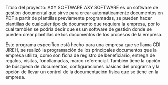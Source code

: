 Título del proyecto: AXY SOFTWARE
AXY SOFTWARE es un software de gestión documental que sirve para crear automáticamente documentos en PDF a partir de plantillas previamente programadas, se pueden hacer plantillas de cualquier tipo de documento que requiera la empresa, por lo cual también se podría decir que es un software de gestión donde se pueden crear plantillas de los documentos de los procesos de la empresa.

Este programa específico está hecho para una empresa que se llama CDI JIREH, se realizó la programación de los principales documentos que la empresa utiliza, como son ficha de registro de beneficiario, entrega de regalos, visitas, fonollamadas, marco referencial.  También tiene la opción de búsqueda de documentos, configuraciones básicas del programa y la opción de llevar un control de la documentación física que se tiene en la empresa.